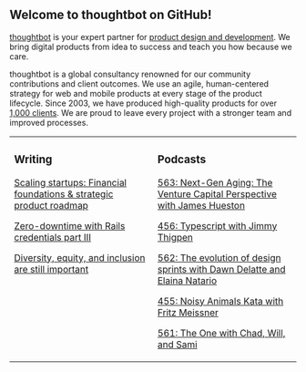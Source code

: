 ## Welcome to thoughtbot on GitHub!

[thoughtbot][1] is your expert partner for [product design and development][2].
We bring digital products from idea to success and teach you how because we
care.

thoughtbot is a global consultancy renowned for our community contributions and
client outcomes. We use an agile, human-centered strategy for web and mobile
products at every stage of the product lifecycle. Since 2003, we have produced
high-quality products for over [1,000 clients][3]. We are proud to leave every
project with a stronger team and improved processes.

<table><tr><td valign="top" width="50%">

### Writing

<!-- blog starts -->
[Scaling startups: Financial foundations & strategic product roadmap](https://feed.thoughtbot.com/link/24077/16970257/scaling-startups-financial-foundations-strategic-product-roadmap)

[Zero-downtime with Rails credentials part III](https://feed.thoughtbot.com/link/24077/16970258/from-environment-variables-to-rails-credentials-part-three)

[Diversity, equity, and inclusion are still important](https://feed.thoughtbot.com/link/24077/16969319/diversity-equity-and-inclusion-are-still-important)

<!-- blog ends -->
</td><td valign="top" width="50%">

### Podcasts

<!-- podcasts starts -->
[563: Next-Gen Aging: The Venture Capital Perspective with James Hueston](https://podcast.thoughtbot.com/563)

[456: Typescript with Jimmy Thigpen](https://bikeshed.thoughtbot.com/456)

[562: The evolution of design sprints with Dawn Delatte and Elaina Natario](https://podcast.thoughtbot.com/562)

[455: Noisy Animals Kata with Fritz Meissner](https://bikeshed.thoughtbot.com/455)

[561: The One with Chad, Will, and Sami](https://podcast.thoughtbot.com/561)

<!-- podcasts ends -->
</td></tr></table>

[1]: https://thoughtbot.com
[2]: https://thoughtbot.com/services
[3]: https://thoughtbot.com/case-studies
